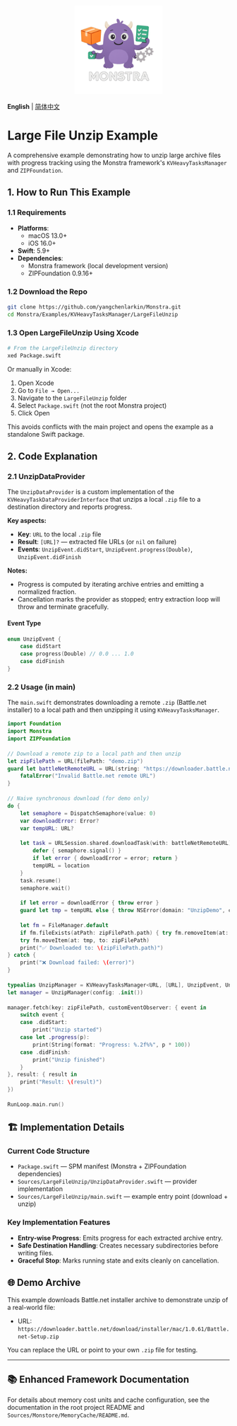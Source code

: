 <div align="center">
  <img src="../../../Logo.png" alt="Monstra Logo" width="200"/>
</div>

**English** | [简体中文](README_CN.md)

# Large File Unzip Example

A comprehensive example demonstrating how to unzip large archive files with progress tracking using the Monstra framework's `KVHeavyTasksManager` and `ZIPFoundation`.

## 1. How to Run This Example

### 1.1 Requirements

- **Platforms**:
  - macOS 13.0+
  - iOS 16.0+
- **Swift**: 5.9+
- **Dependencies**:
  - Monstra framework (local development version)
  - ZIPFoundation 0.9.16+

### 1.2 Download the Repo

```bash
git clone https://github.com/yangchenlarkin/Monstra.git
cd Monstra/Examples/KVHeavyTasksManager/LargeFileUnzip
```

### 1.3 Open LargeFileUnzip Using Xcode

```bash
# From the LargeFileUnzip directory
xed Package.swift
```

Or manually in Xcode:
1. Open Xcode
2. Go to `File → Open...`
3. Navigate to the `LargeFileUnzip` folder
4. Select `Package.swift` (not the root Monstra project)
5. Click Open

This avoids conflicts with the main project and opens the example as a standalone Swift package.

## 2. Code Explanation

### 2.1 UnzipDataProvider

The `UnzipDataProvider` is a custom implementation of the `KVHeavyTaskDataProviderInterface` that unzips a local `.zip` file to a destination directory and reports progress.

**Key aspects:**
- **Key**: `URL` to the local `.zip` file
- **Result**: `[URL]?` — extracted file URLs (or `nil` on failure)
- **Events**: `UnzipEvent.didStart`, `UnzipEvent.progress(Double)`, `UnzipEvent.didFinish`

**Notes:**
- Progress is computed by iterating archive entries and emitting a normalized fraction.
- Cancellation marks the provider as stopped; entry extraction loop will throw and terminate gracefully.

#### Event Type
```swift
enum UnzipEvent {
    case didStart
    case progress(Double) // 0.0 ... 1.0
    case didFinish
}
```

### 2.2 Usage (in main)

The `main.swift` demonstrates downloading a remote `.zip` (Battle.net installer) to a local path and then unzipping it using `KVHeavyTasksManager`.

```swift
import Foundation
import Monstra
import ZIPFoundation

// Download a remote zip to a local path and then unzip
let zipFilePath = URL(filePath: "demo.zip")
guard let battleNetRemoteURL = URL(string: "https://downloader.battle.net/download/installer/mac/1.0.61/Battle.net-Setup.zip") else {
    fatalError("Invalid Battle.net remote URL")
}

// Naive synchronous download (for demo only)
do {
    let semaphore = DispatchSemaphore(value: 0)
    var downloadError: Error?
    var tempURL: URL?

    let task = URLSession.shared.downloadTask(with: battleNetRemoteURL) { location, _, error in
        defer { semaphore.signal() }
        if let error { downloadError = error; return }
        tempURL = location
    }
    task.resume()
    semaphore.wait()

    if let error = downloadError { throw error }
    guard let tmp = tempURL else { throw NSError(domain: "UnzipDemo", code: -1, userInfo: [NSLocalizedDescriptionKey: "No temp file"]) }

    let fm = FileManager.default
    if fm.fileExists(atPath: zipFilePath.path) { try fm.removeItem(at: zipFilePath) }
    try fm.moveItem(at: tmp, to: zipFilePath)
    print("✅ Downloaded to: \(zipFilePath.path)")
} catch {
    print("❌ Download failed: \(error)")
}

typealias UnzipManager = KVHeavyTasksManager<URL, [URL], UnzipEvent, UnzipDataProvider>
let manager = UnzipManager(config: .init())

manager.fetch(key: zipFilePath, customEventObserver: { event in
    switch event {
    case .didStart:
        print("Unzip started")
    case let .progress(p):
        print(String(format: "Progress: %.2f%%", p * 100))
    case .didFinish:
        print("Unzip finished")
    }
}, result: { result in
    print("Result: \(result)")
})

RunLoop.main.run()
```

## 🏗️ Implementation Details

### Current Code Structure
- `Package.swift` — SPM manifest (Monstra + ZIPFoundation dependencies)
- `Sources/LargeFileUnzip/UnzipDataProvider.swift` — provider implementation
- `Sources/LargeFileUnzip/main.swift` — example entry point (download + unzip)

### Key Implementation Features
- **Entry-wise Progress**: Emits progress for each extracted archive entry.
- **Safe Destination Handling**: Creates necessary subdirectories before writing files.
- **Graceful Stop**: Marks running state and exits cleanly on cancellation.

## 🌐 Demo Archive

This example downloads Battle.net installer archive to demonstrate unzip of a real-world file:

- URL: `https://downloader.battle.net/download/installer/mac/1.0.61/Battle.net-Setup.zip`

You can replace the URL or point to your own `.zip` file for testing.

---

## 📚 Enhanced Framework Documentation

For details about memory cost units and cache configuration, see the documentation in the root project README and `Sources/Monstore/MemoryCache/README.md`.
